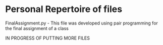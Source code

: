 # Personal Repertoire of files

FinalAssignment.py - This file was developed using pair programming for the final assignment of a class

IN PROGRESS OF PUTTING MORE FILES

